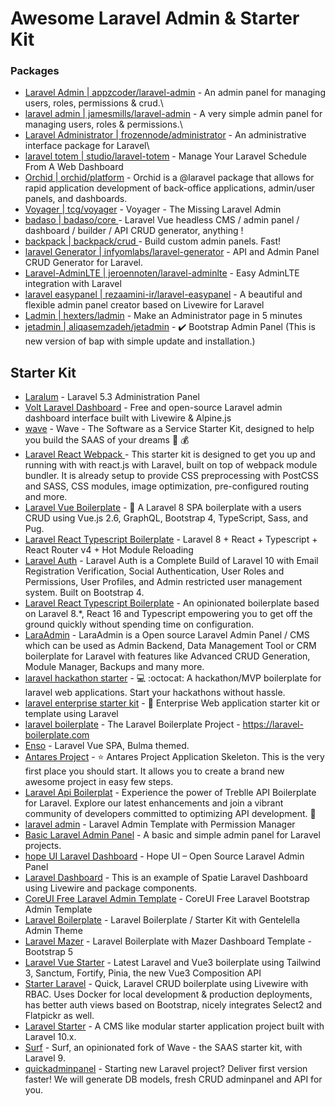 Awesome Laravel Admin & Starter Kit
===============

### Packages
- [Laravel Admin | appzcoder/laravel-admin](https://github.com/sohelamin/laravel-admin) - An admin panel for managing users, roles, permissions & crud.\
- [laravel admin | jamesmills/laravel-admin](https://github.com/jamesmills/laravel-admin) - A very simple admin panel for managing users, roles & permissions.\
- [Laravel Administrator | frozennode/administrator](https://github.com/FrozenNode/Laravel-Administrator/) - An administrative interface package for Laravel\
- [laravel totem | studio/laravel-totem](https://github.com/codestudiohq/laravel-totem) - Manage Your Laravel Schedule From A Web Dashboard
- [Orchid | orchid/platform](https://github.com/orchidsoftware/platform) - Orchid is a @laravel package that allows for rapid application development of back-office applications, admin/user panels, and dashboards.
- [Voyager | tcg/voyager](https://github.com/thedevdojo/voyager) - Voyager - The Missing Laravel Admin
- [badaso | badaso/core ](https://github.com/uasoft-indonesia/badaso) - Laravel Vue headless CMS / admin panel / dashboard / builder / API CRUD generator, anything !
- [backpack | backpack/crud ](https://github.com/laravel-backpack/crud) - Build custom admin panels. Fast!
- [laravel Generator | infyomlabs/laravel-generator](https://github.com/InfyOmLabs/laravel-generator) - API and Admin Panel CRUD Generator for Laravel.
- [Laravel-AdminLTE | jeroennoten/laravel-adminlte](https://github.com/jeroennoten/Laravel-AdminLTE) - Easy AdminLTE integration with Laravel
- [laravel easypanel | rezaamini-ir/laravel-easypanel](https://github.com/rezaamini-ir/laravel-easypanel) - A beautiful and flexible admin panel creator based on Livewire for Laravel
- [Ladmin | hexters/ladmin](https://github.com/hexters/ladmin) - Make an Administrator page in 5 minutes
- [jetadmin | aliqasemzadeh/jetadmin](https://github.com/aliqasemzadeh/jetadmin) - ✔️ Bootstrap Admin Panel (This is new version of bap with simple update and installation.)

## Starter Kit
- [Laralum](https://github.com/ConsoleTVs/Laralum) - Laravel 5.3 Administration Panel
- [Volt Laravel Dashboard](https://github.com/themesberg/volt-laravel-dashboard) - Free and open-source Laravel admin dashboard interface built with Livewire & Alpine.js 
- [wave](https://github.com/thedevdojo/wave) - Wave - The Software as a Service Starter Kit, designed to help you build the SAAS of your dreams 🚀 💰
- [Laravel React Webpack
](https://github.com/bezunakarmi/laravel-react-webpack) - This starter kit is designed to get you up and running with with react.js with Laravel, built on top of webpack module bundler. It is already setup to provide CSS preprocessing with PostCSS and SASS, CSS modules, image optimization, pre-configured routing and more.
- [Laravel Vue Boilerplate](https://github.com/alefesouza/laravel-vue-boilerplate) - 🐘 A Laravel 8 SPA boilerplate with a users CRUD using Vue.js 2.6, GraphQL, Bootstrap 4, TypeScript, Sass, and Pug.
- [Laravel React Typescript Boilerplate](https://github.com/georgewritescode/Laravel-React-Typescript-Boilerplate) - Laravel 8 + React + Typescript + React Router v4 + Hot Module Reloading
- [Laravel Auth](https://github.com/jeremykenedy/laravel-auth) - Laravel Auth is a Complete Build of Laravel 10 with Email Registration Verification, Social Authentication, User Roles and Permissions, User Profiles, and Admin restricted user management system. Built on Bootstrap 4.
- [Laravel React Typescript Boilerplate](https://github.com/georgewritescode/Laravel-React-Typescript-Boilerplate) - An opinionated boilerplate based on Laravel 8.*, React 16 and Typescript empowering you to get off the ground quickly without spending time on configuration.
- [LaraAdmin](https://github.com/dwijitsolutions/laraadmin) - LaraAdmin is a Open source Laravel Admin Panel / CMS which can be used as Admin Backend, Data Management Tool or CRM boilerplate for Laravel with features like Advanced CRUD Generation, Module Manager, Backups and many more.
- [laravel hackathon starter](https://github.com/unicodeveloper/laravel-hackathon-starter) - 💻 :octocat: A hackathon/MVP boilerplate for laravel web applications. Start your hackathons without hassle.
- [laravel enterprise starter kit](https://github.com/sroutier/laravel-enterprise-starter-kit) - 👔 Enterprise Web application starter kit or template using Laravel
- [laravel boilerplate](https://github.com/rappasoft/laravel-boilerplate) - The Laravel Boilerplate Project - https://laravel-boilerplate.com
- [Enso](https://github.com/laravel-enso/Enso) - Laravel Vue SPA, Bulma themed. 
- [Antares Project](https://github.com/antaresproject/project) - ⭐ Antares Project Application Skeleton. This is the very first place you should start. It allows you to create a brand new awesome project in easy few steps.
- [Laravel Api Boilerplat](https://github.com/Treblle/laravel-api-boilerplate) - Experience the power of Treblle API Boilerplate for Laravel. Explore our latest enhancements and join a vibrant community of developers committed to optimizing API development. 🚀
- [laravel admin](https://github.com/walkswithme/laravel-admin) - Laravel Admin Template with Permission Manager
- [Basic Laravel Admin Panel](https://github.com/balajidharma/basic-laravel-admin-panel) - A basic and simple admin panel for Laravel projects.
- [hope UI Laravel Dashboard](https://github.com/iqonicdesignofficial/hope-ui-laravel-dashboard) - Hope UI – Open Source Laravel Admin Panel
- [Laravel Dashboard](https://github.com/jeremykenedy/laravel-dashboard) - This is an example of Spatie Laravel Dashboard using Livewire and package components. 
- [CoreUI Free Laravel Admin Template](https://github.com/coreui/coreui-free-laravel-admin-template) - CoreUI Free Laravel Bootstrap Admin Template
- [Laravel Boilerplate](https://github.com/Labs64/laravel-boilerplate) - Laravel Boilerplate / Starter Kit with Gentelella Admin Theme
- [Laravel Mazer](https://github.com/zuramai/laravel-mazer) - Laravel Boilerplate with Mazer Dashboard Template - Bootstrap 5
- [Laravel Vue Starter](https://github.com/gdarko/laravel-vue-starter) - Latest Laravel and Vue3 boilerplate using Tailwind 3, Sanctum, Fortify, Pinia, the new Vue3 Composition API
- [Starter Laravel](https://github.com/vaibhavpandeyvpz/starter-laravel) - Quick, Laravel CRUD boilerplate using Livewire with RBAC. Uses Docker for local development & production deployments, has better auth views based on Bootstrap, nicely integrates Select2 and Flatpickr as well.
- [Laravel Starter](https://github.com/nasirkhan/laravel-starter) - A CMS like modular starter application project built with Laravel 10.x.
- [Surf](https://github.com/thinkverse/surf) - Surf, an opinionated fork of Wave - the SAAS starter kit, with Laravel 9.
- [quickadminpanel](https://quickadminpanel.com/register) - Starting new Laravel project? Deliver first version faster!
We will generate DB models, fresh CRUD adminpanel and API for you.

